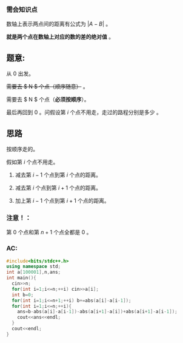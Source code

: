 ### 需会知识点


数轴上表示两点间的距离有公式为 $|A-B|$ 。

**就是两个点在数轴上对应的数的差的绝对值** 。

## 题意:

从 $0$ 出发。

~~需要去 $ N $ 个点（顺序随意）~~ 。

需要去 $ N $ 个点（**必须按顺序**）。

最后再回到 $0$ 。问假设第 $i$ 个点不用走，走过的路程分别是多少 。

## 思路

按顺序走的。

假如第 $i$ 个点不用走。

1. 减去第 $i-1$ 个点到第 $i$ 个点的距离。

2. 减去第 $i$ 个点到第 $i+1$ 个点的距离。

3. 加上第 $i-1$ 个点到第 $i+1$ 个点的距离。

### 注意！：

第 $0$ 个点和第 $n+1$ 个点全都是 $0$ 。

### AC:
```cpp
#include<bits/stdc++.h>
using namespace std;
int a[100001],n,ans;
int main(){
  cin>>n;
  for(int i=1;i<=n;++i) cin>>a[i];
  int b=0;
  for(int i=1;i<=n+1;++i) b+=abs(a[i]-a[i-1]);
  for(int i=1;i<=n;++i){
    ans=b-abs(a[i]-a[i-1])-abs(a[i+1]-a[i])+abs(a[i+1]-a[i-1]);
    cout<<ans<<endl;
  }
  cout<<endl;
}	
```